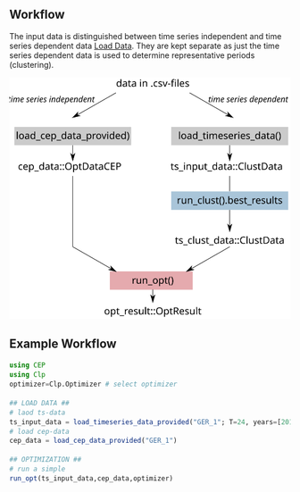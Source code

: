 ## Workflow
The input data is distinguished between time series independent and time series dependent data [Load Data](@ref). They are kept separate as just the time series dependent data is used to determine representative periods (clustering).

![Plot](assets/workflow.svg)

## Example Workflow
```julia
using CEP
using Clp
optimizer=Clp.Optimizer # select optimizer

## LOAD DATA ##
# laod ts-data
ts_input_data = load_timeseries_data_provided("GER_1"; T=24, years=[2016])
# load cep-data
cep_data = load_cep_data_provided("GER_1")

## OPTIMIZATION ##
# run a simple
run_opt(ts_input_data,cep_data,optimizer)
```
